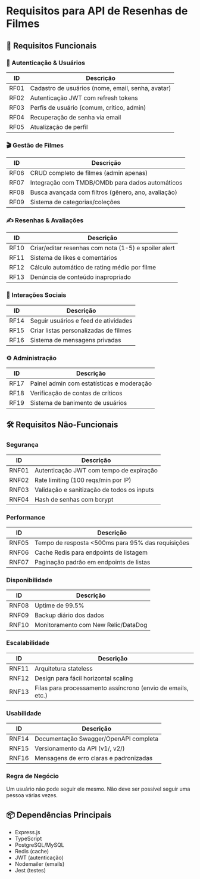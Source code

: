 # Requisitos para API de Resenhas de Filmes

## 📌 Requisitos Funcionais

### 🔐 Autenticação & Usuários

| ID   | Descrição                                         |
| ---- | ------------------------------------------------- |
| RF01 | Cadastro de usuários (nome, email, senha, avatar) |
| RF02 | Autenticação JWT com refresh tokens               |
| RF03 | Perfis de usuário (comum, crítico, admin)         |
| RF04 | Recuperação de senha via email                    |
| RF05 | Atualização de perfil                             |

### 🎬 Gestão de Filmes

| ID   | Descrição                                           |
| ---- | --------------------------------------------------- |
| RF06 | CRUD completo de filmes (admin apenas)              |
| RF07 | Integração com TMDB/OMDb para dados automáticos     |
| RF08 | Busca avançada com filtros (gênero, ano, avaliação) |
| RF09 | Sistema de categorias/coleções                      |

### ✍️ Resenhas & Avaliações

| ID   | Descrição                                            |
| ---- | ---------------------------------------------------- |
| RF10 | Criar/editar resenhas com nota (1-5) e spoiler alert |
| RF11 | Sistema de likes e comentários                       |
| RF12 | Cálculo automático de rating médio por filme         |
| RF13 | Denúncia de conteúdo inapropriado                    |

### 🤝 Interações Sociais

| ID   | Descrição                             |
| ---- | ------------------------------------- |
| RF14 | Seguir usuários e feed de atividades  |
| RF15 | Criar listas personalizadas de filmes |
| RF16 | Sistema de mensagens privadas         |

### ⚙️ Administração

| ID   | Descrição                                 |
| ---- | ----------------------------------------- |
| RF17 | Painel admin com estatísticas e moderação |
| RF18 | Verificação de contas de críticos         |
| RF19 | Sistema de banimento de usuários          |

## 🛠️ Requisitos Não-Funcionais

### Segurança

| ID    | Descrição                                  |
| ----- | ------------------------------------------ |
| RNF01 | Autenticação JWT com tempo de expiração    |
| RNF02 | Rate limiting (100 reqs/min por IP)        |
| RNF03 | Validação e sanitização de todos os inputs |
| RNF04 | Hash de senhas com bcrypt                  |

### Performance

| ID    | Descrição                                         |
| ----- | ------------------------------------------------- |
| RNF05 | Tempo de resposta <500ms para 95% das requisições |
| RNF06 | Cache Redis para endpoints de listagem            |
| RNF07 | Paginação padrão em endpoints de listas           |

### Disponibilidade

| ID    | Descrição                           |
| ----- | ----------------------------------- |
| RNF08 | Uptime de 99.5%                     |
| RNF09 | Backup diário dos dados             |
| RNF10 | Monitoramento com New Relic/DataDog |

### Escalabilidade

| ID    | Descrição                                                   |
| ----- | ----------------------------------------------------------- |
| RNF11 | Arquitetura stateless                                       |
| RNF12 | Design para fácil horizontal scaling                        |
| RNF13 | Filas para processamento assíncrono (envio de emails, etc.) |

### Usabilidade

| ID    | Descrição                               |
| ----- | --------------------------------------- |
| RNF14 | Documentação Swagger/OpenAPI completa   |
| RNF15 | Versionamento da API (v1/, v2/)         |
| RNF16 | Mensagens de erro claras e padronizadas |

### Regra de Negócio

Um usuário não pode seguir ele mesmo.
Não deve ser possível seguir uma pessoa várias vezes.

## 📦 Dependências Principais

- Express.js
- TypeScript
- PostgreSQL/MySQL
- Redis (cache)
- JWT (autenticação)
- Nodemailer (emails)
- Jest (testes)
